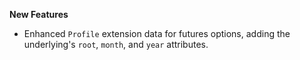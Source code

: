 **New Features**

* Enhanced `Profile` extension data for futures options, adding the underlying's `root`, `month`, and `year` attributes.